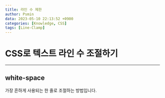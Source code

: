 ```yaml
---
title: 라인 수 제한
author: Psmin
data: 2023-05-10 22:13:52 +0900
categories: [Knowledge, CSS]
tags: [Line-Clamp]
---
```


# CSS로 텍스트 라인 수 조절하기

---

## white-space

가장 흔하게 사용되는 한 줄로 조절하는 방법입니다.
